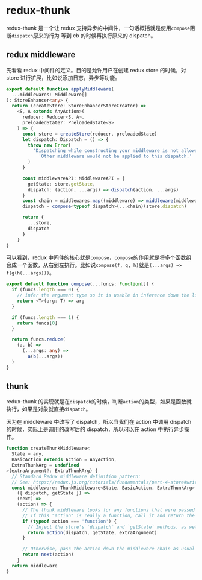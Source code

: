 # redux-thunk

redux-thunk 是一个让 redux 支持异步的中间件，一句话概括就是使用`compose`阻断`dispatch`原来的行为 等到 cb 的时候再执行原来的 dispatch。

## redux middleware

先看看 redux 中间件的定义。目的是允许用户在创建 redux store 的时候，对 store 进行扩展，比如说添加日志，异步等功能。

```ts
export default function applyMiddleware(
  ...middlewares: Middleware[]
): StoreEnhancer<any> {
  return (createStore: StoreEnhancerStoreCreator) =>
    <S, A extends AnyAction>(
      reducer: Reducer<S, A>,
      preloadedState?: PreloadedState<S>
    ) => {
      const store = createStore(reducer, preloadedState)
      let dispatch: Dispatch = () => {
        throw new Error(
          'Dispatching while constructing your middleware is not allowed. ' +
            'Other middleware would not be applied to this dispatch.'
        )
      }

      const middlewareAPI: MiddlewareAPI = {
        getState: store.getState,
        dispatch: (action, ...args) => dispatch(action, ...args)
      }
      const chain = middlewares.map((middleware) => middleware(middlewareAPI))
      dispatch = compose<typeof dispatch>(...chain)(store.dispatch)

      return {
        ...store,
        dispatch
      }
    }
}
```

可以看到，redux 中间件的核心就是`compose`，`compose`的作用就是将多个函数组合成一个函数，从右到左执行。比如说`compose(f, g, h)`就是`(...args) => f(g(h(...args)))`。

```ts
export default function compose(...funcs: Function[]) {
  if (funcs.length === 0) {
    // infer the argument type so it is usable in inference down the line
    return <T>(arg: T) => arg
  }

  if (funcs.length === 1) {
    return funcs[0]
  }

  return funcs.reduce(
    (a, b) =>
      (...args: any) =>
        a(b(...args))
  )
}
```

## thunk

redux-thunk 的实现就是在`dispatch`的时候，判断`action`的类型，如果是函数就执行，如果是对象就直接`dispatch`。

因为在 middleware 中改写了 dispatch，所以当我们在 action 中调用 dispatch 的时候，实际上是调用的改写后的 dispatch，所以可以在 action 中执行异步操作。

```ts
function createThunkMiddleware<
  State = any,
  BasicAction extends Action = AnyAction,
  ExtraThunkArg = undefined
>(extraArgument?: ExtraThunkArg) {
  // Standard Redux middleware definition pattern:
  // See: https://redux.js.org/tutorials/fundamentals/part-4-store#writing-custom-middleware
  const middleware: ThunkMiddleware<State, BasicAction, ExtraThunkArg> =
    ({ dispatch, getState }) =>
    (next) =>
    (action) => {
      // The thunk middleware looks for any functions that were passed to `store.dispatch`.
      // If this "action" is really a function, call it and return the result.
      if (typeof action === 'function') {
        // Inject the store's `dispatch` and `getState` methods, as well as any "extra arg"
        return action(dispatch, getState, extraArgument)
      }

      // Otherwise, pass the action down the middleware chain as usual
      return next(action)
    }
  return middleware
}
```

